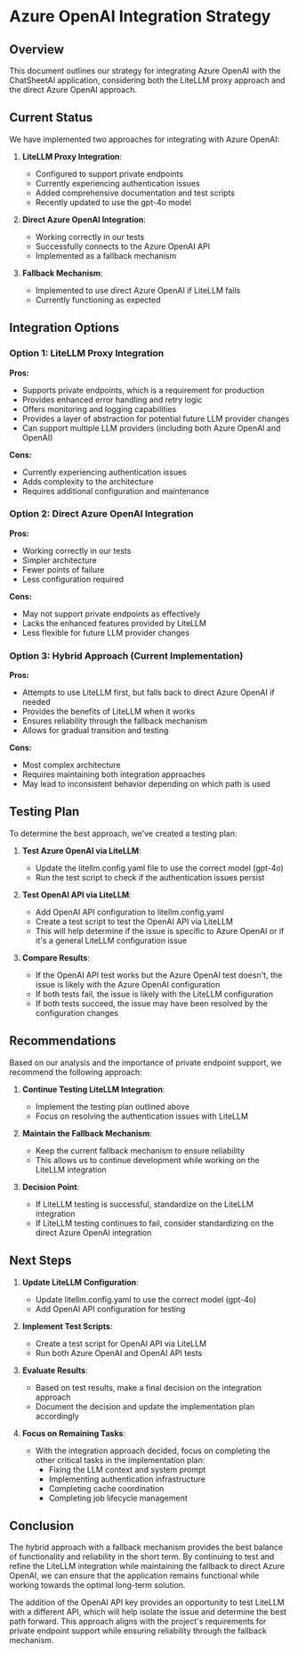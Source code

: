 # Azure OpenAI Integration Strategy

## Overview

This document outlines our strategy for integrating Azure OpenAI with the ChatSheetAI application, considering both the LiteLLM proxy approach and the direct Azure OpenAI approach.

## Current Status

We have implemented two approaches for integrating with Azure OpenAI:

1. **LiteLLM Proxy Integration**:

   - Configured to support private endpoints
   - Currently experiencing authentication issues
   - Added comprehensive documentation and test scripts
   - Recently updated to use the gpt-4o model

2. **Direct Azure OpenAI Integration**:

   - Working correctly in our tests
   - Successfully connects to the Azure OpenAI API
   - Implemented as a fallback mechanism

3. **Fallback Mechanism**:
   - Implemented to use direct Azure OpenAI if LiteLLM fails
   - Currently functioning as expected

## Integration Options

### Option 1: LiteLLM Proxy Integration

**Pros:**

- Supports private endpoints, which is a requirement for production
- Provides enhanced error handling and retry logic
- Offers monitoring and logging capabilities
- Provides a layer of abstraction for potential future LLM provider changes
- Can support multiple LLM providers (including both Azure OpenAI and OpenAI)

**Cons:**

- Currently experiencing authentication issues
- Adds complexity to the architecture
- Requires additional configuration and maintenance

### Option 2: Direct Azure OpenAI Integration

**Pros:**

- Working correctly in our tests
- Simpler architecture
- Fewer points of failure
- Less configuration required

**Cons:**

- May not support private endpoints as effectively
- Lacks the enhanced features provided by LiteLLM
- Less flexible for future LLM provider changes

### Option 3: Hybrid Approach (Current Implementation)

**Pros:**

- Attempts to use LiteLLM first, but falls back to direct Azure OpenAI if needed
- Provides the benefits of LiteLLM when it works
- Ensures reliability through the fallback mechanism
- Allows for gradual transition and testing

**Cons:**

- Most complex architecture
- Requires maintaining both integration approaches
- May lead to inconsistent behavior depending on which path is used

## Testing Plan

To determine the best approach, we've created a testing plan:

1. **Test Azure OpenAI via LiteLLM**:

   - Update the litellm.config.yaml file to use the correct model (gpt-4o)
   - Run the test script to check if the authentication issues persist

2. **Test OpenAI API via LiteLLM**:

   - Add OpenAI API configuration to litellm.config.yaml
   - Create a test script to test the OpenAI API via LiteLLM
   - This will help determine if the issue is specific to Azure OpenAI or if it's a general LiteLLM configuration issue

3. **Compare Results**:
   - If the OpenAI API test works but the Azure OpenAI test doesn't, the issue is likely with the Azure OpenAI configuration
   - If both tests fail, the issue is likely with the LiteLLM configuration
   - If both tests succeed, the issue may have been resolved by the configuration changes

## Recommendations

Based on our analysis and the importance of private endpoint support, we recommend the following approach:

1. **Continue Testing LiteLLM Integration**:

   - Implement the testing plan outlined above
   - Focus on resolving the authentication issues with LiteLLM

2. **Maintain the Fallback Mechanism**:

   - Keep the current fallback mechanism to ensure reliability
   - This allows us to continue development while working on the LiteLLM integration

3. **Decision Point**:
   - If LiteLLM testing is successful, standardize on the LiteLLM integration
   - If LiteLLM testing continues to fail, consider standardizing on the direct Azure OpenAI integration

## Next Steps

1. **Update LiteLLM Configuration**:

   - Update litellm.config.yaml to use the correct model (gpt-4o)
   - Add OpenAI API configuration for testing

2. **Implement Test Scripts**:

   - Create a test script for OpenAI API via LiteLLM
   - Run both Azure OpenAI and OpenAI API tests

3. **Evaluate Results**:

   - Based on test results, make a final decision on the integration approach
   - Document the decision and update the implementation plan accordingly

4. **Focus on Remaining Tasks**:
   - With the integration approach decided, focus on completing the other critical tasks in the implementation plan:
     - Fixing the LLM context and system prompt
     - Implementing authentication infrastructure
     - Completing cache coordination
     - Completing job lifecycle management

## Conclusion

The hybrid approach with a fallback mechanism provides the best balance of functionality and reliability in the short term. By continuing to test and refine the LiteLLM integration while maintaining the fallback to direct Azure OpenAI, we can ensure that the application remains functional while working towards the optimal long-term solution.

The addition of the OpenAI API key provides an opportunity to test LiteLLM with a different API, which will help isolate the issue and determine the best path forward. This approach aligns with the project's requirements for private endpoint support while ensuring reliability through the fallback mechanism.
